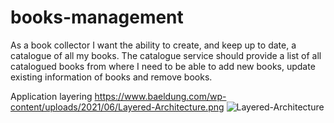 # books-management
As a book collector I want the ability to create, and keep up to date, a catalogue of all my books. The catalogue service should provide a list of all catalogued books from where I need to be able to add new books, update existing information of books and remove books.

Application layering
https://www.baeldung.com/wp-content/uploads/2021/06/Layered-Architecture.png
![Layered-Architecture](https://user-images.githubusercontent.com/40594521/183267307-484d1613-0613-49ca-844d-b5f7214be6a0.JPEG)

